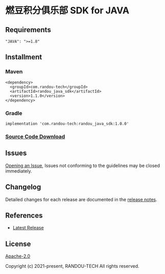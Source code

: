 # 燃豆积分俱乐部 SDK for JAVA

## Requirements

```
"JAVA": ">=1.8"
```


## Installment

### Maven
```
<dependency>
  <groupId>com.randou-tech</groupId>
  <artifactId>randou_java_sdk</artifactId>
  <version>1.1.0</version>
</dependency>
```

### Gradle

```
implementation 'com.randou-tech:randou_java_sdk:1.0.0'
```

### [Source Code Download](https://github.com/randouDev/java-sdk)



## Issues

[Opening an Issue](https://github.com/randouDev/java-sdk/issues/new), Issues not conforming to the guidelines may be
closed immediately.

## Changelog

Detailed changes for each release are documented in the [release notes](./ChangeLog.txt).

## References

* [Latest Release](https://github.com/randouDev/java-sdk/releases)

## License

[Apache-2.0](http://www.apache.org/licenses/LICENSE-2.0)

Copyright (c) 2021-present, RANDOU-TECH All rights reserved.